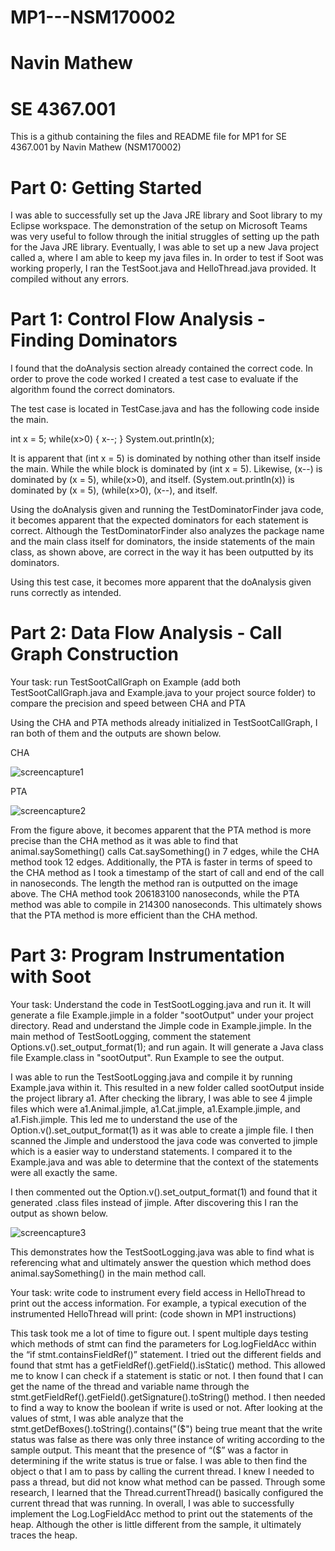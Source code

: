 # MP1---NSM170002
# Navin Mathew
# SE 4367.001

This is a github containing the files and README file for MP1 for SE 4367.001 by Navin Mathew (NSM170002)

# Part 0: Getting Started 

I was able to successfully set up the Java JRE library and Soot library to my Eclipse workspace. The demonstration of the setup on Microsoft Teams was very useful to follow through the initial struggles of setting up the path for the Java JRE library. Eventually, I was able to set up a new Java project called a, where I am able to keep my java files in. In order to test if Soot was working properly, I ran the TestSoot.java and HelloThread.java provided. It compiled without any errors. 

# Part 1: Control Flow Analysis - Finding Dominators

I found that the doAnalysis section already contained the correct code. In order to prove the code worked I created a test case to evaluate if the algorithm found the correct dominators.

The test case is located in TestCase.java and has the following code inside the main.

int x  = 5;
while(x>0) {
	x--;
}
System.out.println(x);


It is apparent that (int x = 5) is dominated by nothing other than itself inside the main. While the while block is dominated by (int x = 5). Likewise, (x--) is dominated by (x = 5), while(x>0), and itself. (System.out.println(x)) is dominated by (x = 5), (while(x>0), (x--), and itself.

Using the doAnalysis given and running the TestDominatorFinder java code, it becomes apparent that the expected dominators for each statement is correct. Although the TestDominatorFinder also analyzes the package name and the main class itself for dominators, the inside statements of the main class, as shown above, are correct in the way it has been outputted by its dominators. 

Using this test case, it becomes more apparent that the doAnalysis given runs correctly as intended.

# Part 2: Data Flow Analysis - Call Graph Construction

Your task: run TestSootCallGraph on Example (add both TestSootCallGraph.java and Example.java to your project source folder) to compare the precision and speed between CHA and PTA

Using the CHA and PTA methods already initialized in TestSootCallGraph, I ran both of them and the outputs are shown below.

CHA

![screencapture1](https://user-images.githubusercontent.com/76182733/112407743-a4306800-8ce4-11eb-88be-e9dc7ead7e1d.JPG)


PTA

![screencapture2](https://user-images.githubusercontent.com/76182733/112407772-b0b4c080-8ce4-11eb-9387-e82fd4259ba2.JPG)


From the figure above, it becomes apparent that the PTA method is more precise than the CHA method as it was able to find that animal.saySomething() calls Cat.saySomething() in 7 edges, while the CHA method took 12 edges. Additionally, the PTA is faster in terms of speed to the CHA method as I took a timestamp of the start of call and end of the call in nanoseconds. The length the method ran is outputted on the image above. The CHA method took 206183100 nanoseconds, while the PTA method was able to compile in 214300 nanoseconds. This ultimately shows that the PTA method is more efficient than the CHA method. 

# Part 3: Program Instrumentation with Soot
Your task: 
Understand the code in TestSootLogging.java and run it. It will generate a file Example.jimple in a folder "sootOutput" under your project directory. Read and understand the Jimple code in Example.jimple. 
In the main method of TestSootLogging, comment the statement Options.v().set_output_format(1); and run again. It will generate a Java class file Example.class in "sootOutput". Run Example to see the output.

I was able to run the TestSootLogging.java and compile it by running Example.java within it. This resulted in a new folder called sootOutput inside the project library a1. After checking the library, I was able to see 4 jimple files which were a1.Animal.jimple, a1.Cat.jimple, a1.Example.jimple, and a1.Fish.jimple. This led me to understand the use of the Option.v().set_output_format(1) as it was able to create a jimple file. I then scanned the Jimple and understood the java code was converted to jimple which is a easier way to understand statements. I compared it to the Example.java and was able to determine that the context of the statements were all exactly the same.

I then commented out the Option.v().set_output_format(1) and found that it generated .class files instead of jimple. After discovering this I ran the output as shown below.

![screencapture3](https://user-images.githubusercontent.com/76182733/112407808-bad6bf00-8ce4-11eb-856b-6d91d5797ea2.JPG)



This demonstrates how the TestSootLogging.java was able to find what is referencing what and ultimately answer the question which method does animal.saySomething() in the main
method call. 

Your task: write code to instrument every field access in HelloThread to print out the access information. For example, a typical execution of the instrumented HelloThread will print: (code shown in MP1 instructions)

This task took me a lot of time to figure out. I spent multiple days testing which methods of stmt can find the parameters for Log.logFieldAcc within the “if stmt.containsFieldRef()” statement. I tried out the different fields and found that stmt has a getFieldRef().getField().isStatic() method. This allowed me to know I can check if a statement is static or not. I then found that I can get the name of the thread and variable name through the stmt.getFieldRef().getField().getSignature().toString() method. I then needed to find a way to know the boolean if write is used or not. After looking at the values of stmt, I was able analyze that the stmt.getDefBoxes().toString().contains("($") being true meant that the write status was false as there was only three instance of writing according to the sample output. This meant that the presence of “($” was a factor in determining if the write status is true or false. I was able to then find the object o that I am to pass by calling the current thread.  I knew I needed to pass a thread, but did not know what method can be passed. Through some research, I learned that the Thread.currentThread() basically configured the current thread that was running. In overall, I was able to successfully implement the Log.LogFieldAcc method to print out the statements of the heap. Although the other is little different from the sample, it ultimately traces the heap. 
